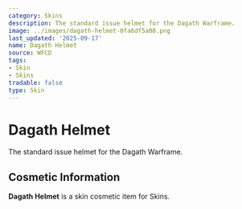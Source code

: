 ```yaml
---
category: Skins
description: The standard issue helmet for the Dagath Warframe.
image: ../images/dagath-helmet-0fa6df5a08.png
last_updated: '2025-09-17'
name: Dagath Helmet
source: WFCD
tags:
- Skin
- Skins
tradable: false
type: Skin
---
```


# Dagath Helmet

The standard issue helmet for the Dagath Warframe.

## Cosmetic Information

**Dagath Helmet** is a skin cosmetic item for Skins.

